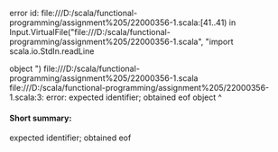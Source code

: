 error id: file:///D:/scala/functional-programming/assignment%205/22000356-1.scala:[41..41) in Input.VirtualFile("file:///D:/scala/functional-programming/assignment%205/22000356-1.scala", "import scala.io.StdIn.readLine

object ")
file:///D:/scala/functional-programming/assignment%205/22000356-1.scala
file:///D:/scala/functional-programming/assignment%205/22000356-1.scala:3: error: expected identifier; obtained eof
object 
       ^
#### Short summary: 

expected identifier; obtained eof